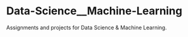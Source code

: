 # Data-Science__Machine-Learning
Assignments and projects for Data Science &amp; Machine Learning. 
